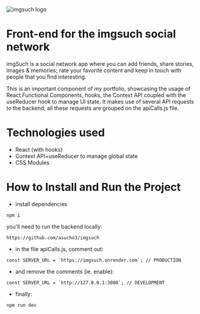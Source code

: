 ![imgsuch logo](https://imgsuch.netlify.app/img/apple-touch-icon.png)

# Front-end for the imgsuch social network

imgSuch is a social network app where you can add friends, share stories, images & memories; rate your favorite content and keep in touch with people that you find interesting.

This is an important component of my portfolio, showcasing the usage of React Functional Components, hooks, the Context API coupled with the useReducer hook to manage UI state.
It makes use of several API requests to the backend; all these requests are grouped on the apiCalls.js file.

# Technologies used

- React (with hooks)
- Context API+useReducer to manage global state
- CSS Modules

# How to Install and Run the Project

- install dependencies

```
npm i
```

you'll need to run the backend locally:

```
https://github.com/asucho3/imgsuch
```

- in the file apiCalls.js, comment out:

```
const SERVER_URL = `https://imgsuch.onrender.com`; // PRODUCTION
```

- and remove the comments (ie. enable):

```
const SERVER_URL = `http://127.0.0.1:3000`; // DEVELOPMENT
```

- finally:

```
npm run dev
```
